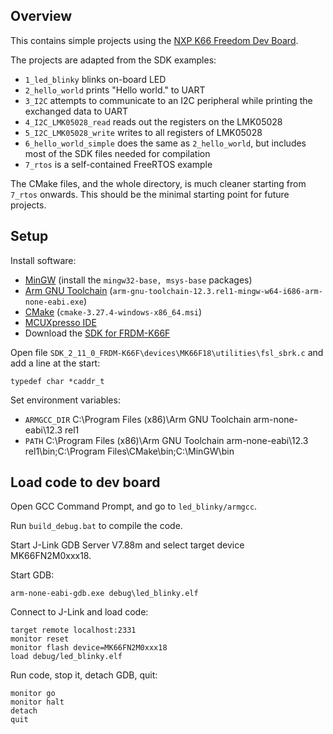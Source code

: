 ## Overview

This contains simple projects using the [NXP K66 Freedom Dev Board](https://www.nxp.com/design/development-boards/freedom-development-boards/mcu-boards/freedom-development-platform-for-kinetis-k66-k65-and-k26-mcus:FRDM-K66F).

The projects are adapted from the SDK examples:

- `1_led_blinky` blinks on-board LED
- `2_hello_world` prints "Hello world." to UART
- `3_I2C` attempts to communicate to an I2C peripheral while printing the
  exchanged data to UART
- `4_I2C_LMK05028_read` reads out the registers on the LMK05028
- `5_I2C_LMK05028_write` writes to all registers of LMK05028
- `6_hello_world_simple` does the same as `2_hello_world`, but includes most of
  the SDK files needed for compilation
- `7_rtos` is a self-contained FreeRTOS example

The CMake files, and the whole directory, is much cleaner starting from
`7_rtos` onwards. This should be the minimal starting point for future projects.

## Setup

Install software:

- [MinGW](https://sourceforge.net/projects/mingw/) (install the `mingw32-base, msys-base` packages)
- [Arm GNU Toolchain](https://developer.arm.com/Tools%20and%20Software/GNU%20Toolchain) (`arm-gnu-toolchain-12.3.rel1-mingw-w64-i686-arm-none-eabi.exe`)
- [CMake](https://cmake.org/download/) (`cmake-3.27.4-windows-x86_64.msi`)
- [MCUXpresso IDE](https://www.nxp.com/products/processors-and-microcontrollers/arm-microcontrollers/mcuxpresso-integrated-development-environment-ide:MCUXpresso-IDE)
- Download the [SDK for FRDM-K66F](https://mcuxpresso.nxp.com/en/builder?hw=FRDM-K66F)

Open file `SDK_2_11_0_FRDM-K66F\devices\MK66F18\utilities\fsl_sbrk.c` and add a line at the start:

    typedef char *caddr_t

Set environment variables:

- `ARMGCC_DIR` C:\Program Files (x86)\Arm GNU Toolchain arm-none-eabi\12.3 rel1
- `PATH` C:\Program Files (x86)\Arm GNU Toolchain arm-none-eabi\12.3 rel1\bin;C:\Program Files\CMake\bin;C:\MinGW\bin

## Load code to dev board

Open GCC Command Prompt, and go to `led_blinky/armgcc`.

Run `build_debug.bat` to compile the code.

Start J-Link GDB Server V7.88m and select target device	MK66FN2M0xxx18.

Start GDB:

    arm-none-eabi-gdb.exe debug\led_blinky.elf

Connect to J-Link and load code:

    target remote localhost:2331
    monitor reset
    monitor flash device=MK66FN2M0xxx18
    load debug/led_blinky.elf

Run code, stop it, detach GDB, quit:

    monitor go
    monitor halt
    detach
    quit
